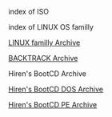 index of ISO

index of LINUX OS familly

[LINUX familly Archive](/archive/index_iso.md)

[BACKTRACK Archive](/archive/backtrack.md)


Hiren's BootCD Archive

[Hiren's BootCD DOS Archive](/archive/dos-versions.md)

[Hiren's BootCD PE Archive](/archive/pe-versions.md)


